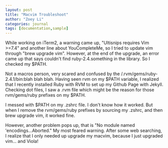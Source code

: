 ```yaml
---
layout: post
title: "Macvim Troubleshoot"
author: "Zoey Li"
categories: journal
tags: [documentation,sample]
---
```



While working on iTerm2, a warning came up, "Ultisnips requires Vim >=7.4" and
another line about YouCompleteMe, so I tried to update vim through "brew upgrade
vim". However, at the end of the upgrade, an error came up that says couldn't
find ruby-2.4.something in the library. So I checked my $PATH. 

Not a macros person, very scared and confused by the
/.rvm/gems/ruby-2.4.1/bin:blah blah blah. Having seen rvm on my $PATH variable,
I realized that I recently installed Ruby with RVM to set up my Github Page with
Jekyll. Checking dot files, I saw a .rvm file which might be the reason for
those rvm/gems/ruby prefixes on my $PATH.

I messed with $PATH on my .zshrc file. I don't know how it worked. But when I
remove the rvm/gems/ruby prefixes by sourcing my .zshrc, and then brew upgrade
vim, it worked fine. 

However, another problem pops up, that is "No module named
'encodings...Aborted." My most feared warning. After some web searching, I
realize that I only needed up upgrade my macvim, because I just upgraded vim...
and Viola!


